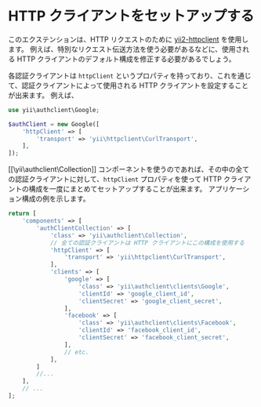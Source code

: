 HTTP クライアントをセットアップする
===================================

このエクステンションは、HTTP リクエストのために [yii2-httpclient](https://github.com/yiisoft/yii2-httpclient) を使用します。
例えば、特別なリクエスト伝送方法を使う必要があるなどに、使用される HTTP クライアントのデフォルト構成を修正する必要があるでしょう。

各認証クライアントは `httpClient` というプロパティを持っており、これを通じて、認証クライアントによって使用される HTTP クライアントを設定することが出来ます。
例えば、

```php
use yii\authclient\Google;

$authClient = new Google([
    'httpClient' => [
        'transport' => 'yii\httpclient\CurlTransport',
    ],
]);
```

[[\yii\authclient\Collection]] コンポーネントを使うのであれば、その中の全ての認証クライアントに対して、`httpClient` プロパティを使って HTTP クライアントの構成を一度にまとめてセットアップすることが出来ます。
アプリケーション構成の例を示します。

```php
return [
    'components' => [
        'authClientCollection' => [
            'class' => 'yii\authclient\Collection',
            // 全ての認証クライアントは HTTP クライアントにこの構成を使用する
            'httpClient' => [
                'transport' => 'yii\httpclient\CurlTransport',
            ],
            'clients' => [
                'google' => [
                    'class' => 'yii\authclient\clients\Google',
                    'clientId' => 'google_client_id',
                    'clientSecret' => 'google_client_secret',
                ],
                'facebook' => [
                    'class' => 'yii\authclient\clients\Facebook',
                    'clientId' => 'facebook_client_id',
                    'clientSecret' => 'facebook_client_secret',
                ],
                // etc.
            ],
        ]
        //...
    ],
    // ...
];
```
